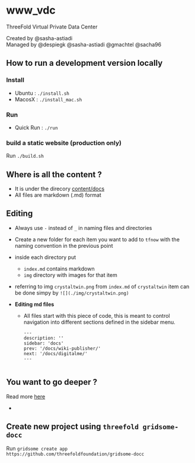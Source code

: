 # www_vdc
 ThreeFold Virtual Private Data Center

Created by @sasha-astiadi
<br>
Managed by @despiegk @sasha-astiadi @gmachtel @sacha96

## How to run a development version locally

### Install

- Ubuntu :  `./install.sh`
- MacosX : `./install_mac.sh`

### Run
- Quick Run : `./run`

### build a static website (production only)

Run `./build.sh` 

## Where is all the content ?

- It is under the direcory [content/docs](content/docs)
- All files are markdown (.md) format

## Editing

- Always use `-` instead of `_` in naming files and directories 
- Create a new folder for each item you want to add to `tfnow` with the naming convention in the previous point
- inside each directory put
    - `index.md` contains markdown
    - `img` directory with images for that item
- referring to img `crystaltwin.png` from `index.md` of `crystaltwin` item can be done simpy by `![](./img/crystaltwin.png)`
- **Editing md files**

  - All files start with this piece of code, this is meant to control navigation into different sections defined in the sidebar menu.

    ```
    ---
    description: ''
    sidebar: 'docs'
    prev: '/docs/wiki-publisher/'
    next: '/docs/digitalme/'
    ---


## You want to go deeper ?

Read more [here](https://docc-theme.netlify.app)

- 
## Create new project using `threefold gridsome-docc` 

Run `gridsome create app https://github.com/threefoldfoundation/gridsome-docc`
